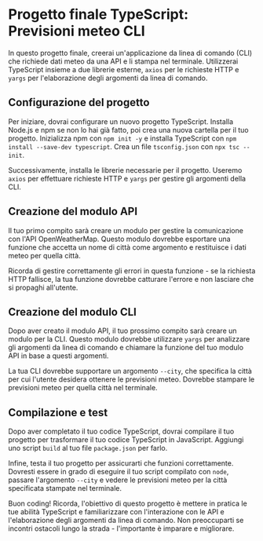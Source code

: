 # Progetto finale TypeScript: Previsioni meteo CLI

In questo progetto finale, creerai un'applicazione da linea di comando (CLI) che richiede dati meteo da una API e li stampa nel terminale. Utilizzerai TypeScript insieme a due librerie esterne, `axios` per le richieste HTTP e `yargs` per l'elaborazione degli argomenti da linea di comando.

## Configurazione del progetto

Per iniziare, dovrai configurare un nuovo progetto TypeScript. Installa Node.js e npm se non lo hai già fatto, poi crea una nuova cartella per il tuo progetto. Inizializza npm con `npm init -y` e installa TypeScript con `npm install --save-dev typescript`. Crea un file `tsconfig.json` con `npx tsc --init`.

Successivamente, installa le librerie necessarie per il progetto. Useremo `axios` per effettuare richieste HTTP e `yargs` per gestire gli argomenti della CLI.

## Creazione del modulo API

Il tuo primo compito sarà creare un modulo per gestire la comunicazione con l'API OpenWeatherMap. Questo modulo dovrebbe esportare una funzione che accetta un nome di città come argomento e restituisce i dati meteo per quella città. 

Ricorda di gestire correttamente gli errori in questa funzione - se la richiesta HTTP fallisce, la tua funzione dovrebbe catturare l'errore e non lasciare che si propaghi all'utente.

## Creazione del modulo CLI

Dopo aver creato il modulo API, il tuo prossimo compito sarà creare un modulo per la CLI. Questo modulo dovrebbe utilizzare `yargs` per analizzare gli argomenti da linea di comando e chiamare la funzione del tuo modulo API in base a questi argomenti. 

La tua CLI dovrebbe supportare un argomento `--city`, che specifica la città per cui l'utente desidera ottenere le previsioni meteo. Dovrebbe stampare le previsioni meteo per quella città nel terminale.

## Compilazione e test

Dopo aver completato il tuo codice TypeScript, dovrai compilare il tuo progetto per trasformare il tuo codice TypeScript in JavaScript. Aggiungi uno script `build` al tuo file `package.json` per farlo.

Infine, testa il tuo progetto per assicurarti che funzioni correttamente. Dovresti essere in grado di eseguire il tuo script compilato con `node`, passare l'argomento `--city` e vedere le previsioni meteo per la città specificata stampate nel terminale.

Buon coding! Ricorda, l'obiettivo di questo progetto è mettere in pratica le tue abilità TypeScript e familiarizzare con l'interazione con le API e l'elaborazione degli argomenti da linea di comando. Non preoccuparti se incontri ostacoli lungo la strada - l'importante è imparare e migliorare.